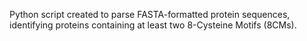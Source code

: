 Python script created to parse FASTA-formatted protein sequences, identifying proteins containing at least two 8-Cysteine Motifs (8CMs).
